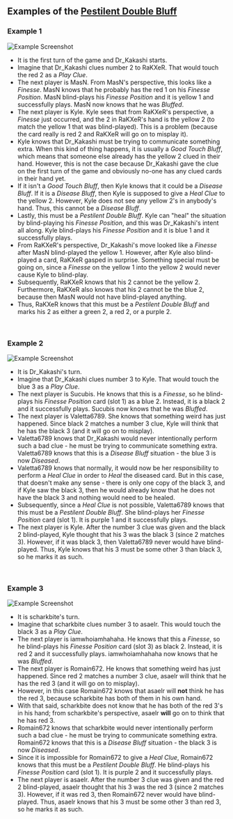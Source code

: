 ## Examples of the [Pestilent Double Bluff](../Reference.md#the-pestilent-double-bluff)

### Example 1

![Example Screenshot](https://raw.githubusercontent.com/Zamiell/hanabi-conventions/master/img/examples/pestilent_double_bluff.png)

* It is the first turn of the game and Dr_Kakashi starts.
* Imagine that Dr_Kakashi clues number 2 to RaKXeR. That would touch the red 2 as a *Play Clue*.
* The next player is MasN. From MasN's perspective, this looks like a *Finesse*. MasN knows that he probably has the red 1 on his *Finesse Position*. MasN blind-plays his *Finesse Position* and it is yellow 1 and successfully plays. MasN now knows that he was *Bluffed*.
* The next player is Kyle. Kyle sees that from RaKXeR's perspective, a *Finesse* just occurred, and the 2 in RaKXeR's hand is the yellow 2 (to match the yellow 1 that was blind-played). This is a problem (because the card really is red 2 and RaKXeR will go on to misplay it).
* Kyle knows that Dr_Kakashi must be trying to communicate something extra. When this kind of thing happens, it is usually a *Good Touch Bluff*, which means that someone else already has the yellow 2 clued in their hand. However, this is not the case because Dr_Kakashi gave the clue on the first turn of the game and obviously no-one has any clued cards in their hand yet.
* If it isn't a *Good Touch Bluff*, then Kyle knows that it could be a *Disease Bluff*. If it is a *Disease Bluff*, then Kyle is supposed to give a *Heal Clue* to the yellow 2. However, Kyle does not see any yellow 2's in anybody's hand. Thus, this cannot be a *Disease Bluff*.
* Lastly, this must be a *Pestilent Double Bluff*. Kyle can "heal" the situation by blind-playing his *Finesse Position*, and this was Dr_Kakashi's intent all along. Kyle blind-plays his *Finesse Position* and it is blue 1 and it successfully plays.
* From RaKXeR's perspective, Dr_Kakashi's move looked like a *Finesse* after MasN blind-played the yellow 1. However, after Kyle also blind-played a card, RaKXeR gasped in surprise. Something special must be going on, since a *Finesse* on the yellow 1 into the yellow 2 would never cause Kyle to blind-play.
* Subsequently, RaKXeR knows that his 2 cannot be the yellow 2. Furthermore, RaKXeR also knows that his 2 cannot be the blue 2, because then MasN would not have blind-played anything.
* Thus, RaKXeR knows that this must be a *Pestilent Double Bluff* and marks his 2 as either a green 2, a red 2, or a purple 2.

<br />

### Example 2

![Example Screenshot](https://raw.githubusercontent.com/Zamiell/hanabi-conventions/master/img/examples/pestilent_double_bluff2.png)

* It is Dr_Kakashi's turn.
* Imagine that Dr_Kakashi clues number 3 to Kyle. That would touch the blue 3 as a *Play Clue*.
* The next player is Sucubis. He knows that this is a *Finesse*, so he blind-plays his *Finesse Position* card (slot 1) as a blue 2. Instead, it is a black 2 and it successfully plays. Sucubis now knows that he was *Bluffed*.
* The next player is Valetta6789. She knows that something weird has just happened. Since black 2 matches a number 3 clue, Kyle will think that he has the black 3 (and it will go on to misplay).
* Valetta6789 knows that Dr_Kakashi would never intentionally perform such a bad clue - he must be trying to communicate something extra. Valetta6789 knows that this is a *Disease Bluff* situation - the blue 3 is now *Diseased*.
* Valetta6789 knows that normally, it would now be her responsibility to perform a *Heal Clue* in order to *Heal* the diseased card. But in this case, that doesn't make any sense - there is only one copy of the black 3, and if Kyle saw the black 3, then he would already know that he does not have the black 3 and nothing would need to be healed.
* Subsequently, since a *Heal Clue* is not possible, Valetta6789 knows that this must be a *Pestilent Double Bluff*. She blind-plays her *Finesse Position* card (slot 1). It is purple 1 and it successfully plays.
* The next player is Kyle. After the number 3 clue was given and the black 2 blind-played, Kyle thought that his 3 was the black 3 (since 2 matches 3). However, if it was black 3, then Valetta6789 never would have blind-played. Thus, Kyle knows that his 3 must be some other 3 than black 3, so he marks it as such.

<br />

### Example 3

![Example Screenshot](https://raw.githubusercontent.com/Zamiell/hanabi-conventions/master/img/examples/pestilent_double_bluff3.png)

* It is scharkbite's turn.
* Imagine that scharkbite clues number 3 to asaelr. This would touch the black 3 as a *Play Clue*.
* The next player is iamwhoiamhahaha. He knows that this a *Finesse*, so he blind-plays his *Finesse Position* card (slot 3) as black 2. Instead, it is red 2 and it successfully plays. iamwhoiamhahaha now knows that he was *Bluffed*.
* The next player is Romain672. He knows that something weird has just happened. Since red 2 matches a number 3 clue, asaelr will think that he has the red 3 (and it will go on to misplay).
* However, in this case Romain672 knows that asaelr will **not** think he has the red 3, because scharkbite has both of them in his own hand.
* With that said, scharkbite does not know that he has both of the red 3's in his hand; from scharkbite's perspective, asaelr **will** go on to think that he has red 3.
* Romain672 knows that scharkbite would never intentionally perform such a bad clue - he must be trying to communicate something extra. Romain672 knows that this is a *Disease Bluff* situation - the black 3 is now *Diseased*.
* Since it is impossible for Romain672 to give a *Heal Clue*, Romain672 knows that this must be a *Pestilent Double Bluff*. He blind-plays his *Finesse Position* card (slot 1). It is purple 2 and it successfully plays.
* The next player is asaelr. After the number 3 clue was given and the red 2 blind-played, asaelr thought that his 3 was the red 3 (since 2 matches 3). However, if it was red 3, then Romain672 never would have blind-played. Thus, asaelr knows that his 3 must be some other 3 than red 3, so he marks it as such.
